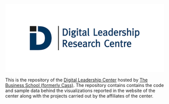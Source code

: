 ![](images/dlrc.jpg)

This is the repository of the [Digital
Leadership Center](https://www.cass.city.ac.uk/faculties-and-research/centres/digital-leadership-research-centre) hosted by [The Business School (formerly Cass)](https://www.cass.city.ac.uk/). The repository contains contains the code and sample data behind the visualizations reported in the website of the center along with the projects carried out by the affiliates of the center.
